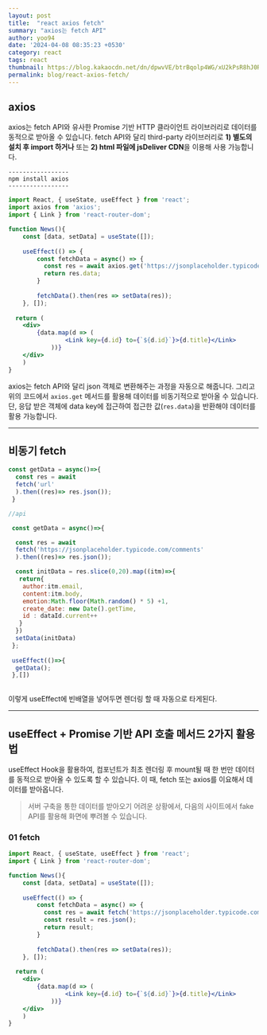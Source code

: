 ```yaml
---
layout: post
title:  "react axios fetch"
summary: "axios는 fetch API"
author: yoo94
date: '2024-04-08 08:35:23 +0530'
category: react
tags: react
thumbnail: https://blog.kakaocdn.net/dn/dpwvVE/btrBqolp4WG/xU2kPsR8hJ0Rpx9B1LSoZ1/img.png
permalink: blog/react-axios-fetch/
---
```

## axios
axios는 fetch API와 유사한 Promise 기반 HTTP 클라이언트 라이브러리로 데이터를 동적으로 받아올 수 있습니다. fetch API와 달리 third-party 라이브러리로 **1) 별도의 설치 후 import 하거나** 또는 **2) html 파일에 jsDeliver CDN**을 이용해 사용 가능합니다.

```shell
-----------------
npm install axios
-----------------
```

```jsx
import React, { useState, useEffect } from 'react';
import axios from 'axios';
import { Link } from 'react-router-dom';

function News(){
	const [data, setData] = useState([]);
  	
  	useEffect(() => {
		const fetchData = async() => {
          const res = await axios.get('https://jsonplaceholder.typicode.com/news');
          return res.data;
        }	
        
        fetchData().then(res => setData(res));
    }, []);
  
  return (
    <div>
     	{data.map(d => (
                <Link key={d.id} to={`${d.id}`}>{d.title}</Link>
            ))}
    </div>
    )
}
```

axios는 fetch API와 달리 json 객체로 변환해주는 과정을 자동으로 해줍니다. 그리고 위의 코드에서 `axios.get` 메서드를 활용해 데이터를 비동기적으로 받아올 수 있습니다. 단, 응답 받은 객체에 data key에 접근하여 접근한 값(`res.data`)을 반환해야 데이터를 활용 가능합니다.


---

## 비동기 fetch
```jsx 
const getData = async()=>{
  const res = await
  fetch('url'
  ).then((res)=> res.json());
 }
```

```jsx
//api

 const getData = async()=>{

  const res = await
  fetch('https://jsonplaceholder.typicode.com/comments'
  ).then((res)=> res.json());

  const initData = res.slice(0,20).map((itm)=>{
   return{
    author:itm.email,
    content:itm.body,
    emotion:Math.floor(Math.random() * 5) +1,
    create_date: new Date().getTime,
    id : dataId.current++
   }
  })
  setData(initData)
 };
 
 useEffect(()=>{
  getData();
 },[])
 
```
이렇게 useEffect에 빈배열을 넣어두면 렌더링 할 때 자동으로 타게된다.


---
## useEffect + Promise 기반 API 호출 메서드 2가지 활용법

useEffect Hook을 활용하여, 컴포넌트가 최초 렌더링 후 mount될 때 한 번만 데이터를 동적으로 받아올 수 있도록 할 수 있습니다. 이 때, fetch 또는 axios를 이요해서 데이터를 받아옵니다.

> 서버 구축을 통한 데이터를 받아오기 어려운 상황에서, 다음의 사이트에서 fake API를 활용해 화면에 뿌려볼 수 있습니다. 

### 01 fetch

```jsx
import React, { useState, useEffect } from 'react';
import { Link } from 'react-router-dom';

function News(){
	const [data, setData] = useState([]);
  	
  	useEffect(() => {
		const fetchData = async() => {
          const res = await fetch('https://jsonplaceholder.typicode.com/news');
          const result = res.json();
          return result;
        }	
        
        fetchData().then(res => setData(res));
    }, []);
  
  return (
    <div>
     	{data.map(d => (
                <Link key={d.id} to={`${d.id}`}>{d.title}</Link>
            ))}
    </div>
    )
}
```
